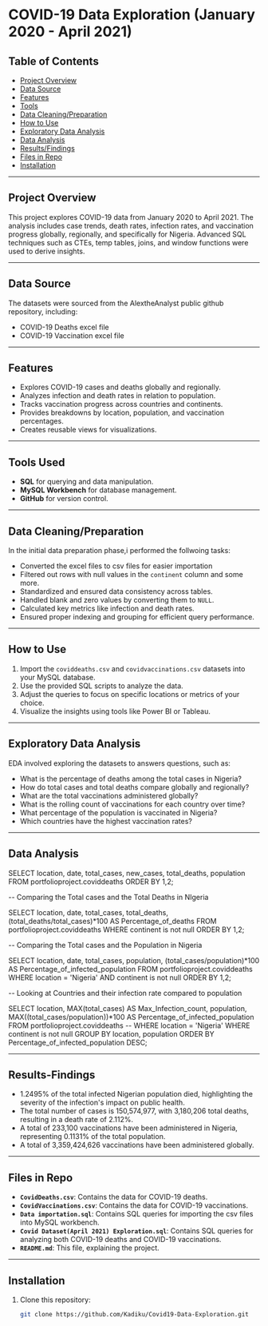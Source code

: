 # COVID-19 Data Exploration (January 2020 - April 2021)

## Table of Contents
- [Project Overview](#project-overview)
- [Data Source](#data-source)
- [Features](#features)
- [Tools](#tools-used)
- [Data Cleaning/Preparation](#data-cleaningpreparation)
- [How to Use](#how-to-use)
- [Exploratory Data Analysis](#exploratory-data-analysis)
- [Data Analysis](#data-analysis)
- [Results/Findings](#results-findings)
- [Files in Repo](#files-in-repo)
- [Installation](#installation)

---

## Project Overview
This project explores COVID-19 data from January 2020 to April 2021. The analysis includes case trends, death rates, infection rates, and vaccination progress globally, regionally, and specifically for Nigeria. Advanced SQL techniques such as CTEs, temp tables, joins, and window functions were used to derive insights.

---

## Data Source
The datasets were sourced from the AlextheAnalyst public github repository, including:  
- COVID-19 Deaths excel file  
- COVID-19 Vaccination excel file  

---

## Features
- Explores COVID-19 cases and deaths globally and regionally.  
- Analyzes infection and death rates in relation to population.  
- Tracks vaccination progress across countries and continents.  
- Provides breakdowns by location, population, and vaccination percentages.  
- Creates reusable views for visualizations.  

---

## Tools Used
- **SQL** for querying and data manipulation.  
- **MySQL Workbench** for database management.  
- **GitHub** for version control.  

---

## Data Cleaning/Preparation
In the initial data preparation phase,i performed the follwoing tasks:
- Converted the excel files to csv files for easier importation
- Filtered out rows with null values in the `continent` column and some more.  
- Standardized and ensured data consistency across tables.  
- Handled blank and zero values by converting them to `NULL`.  
- Calculated key metrics like infection and death rates.  
- Ensured proper indexing and grouping for efficient query performance.  

---

## How to Use
1. Import the `coviddeaths.csv` and `covidvaccinations.csv` datasets into your MySQL database.  
2. Use the provided SQL scripts to analyze the data.  
3. Adjust the queries to focus on specific locations or metrics of your choice.  
4. Visualize the insights using tools like Power BI or Tableau.

---

## Exploratory Data Analysis
EDA involved exploring the datasets to answers questions, such as:

- What is the percentage of deaths among the total cases in Nigeria?  
- How do total cases and total deaths compare globally and regionally?
- What are the total vaccinations administered globally?
- What is the rolling count of vaccinations for each country over time?
- What percentage of the population is vaccinated in Nigeria?
- Which countries have the highest vaccination rates?

---

## Data Analysis

SELECT location, date, total_cases, new_cases, total_deaths, population
FROM portfolioproject.coviddeaths
ORDER BY 1,2;

-- Comparing the Total cases and the Total Deaths in NIgeria

SELECT location, date, total_cases, total_deaths, (total_deaths/total_cases)*100 AS Percentage_of_deaths
FROM portfolioproject.coviddeaths
WHERE continent is not null
ORDER BY 1,2;

-- Comparing the Total cases and the Population in Nigeria

SELECT location, date, total_cases, population, (total_cases/population)*100 AS Percentage_of_infected_population
FROM portfolioproject.coviddeaths
WHERE location = 'Nigeria' AND continent is not null
ORDER BY 1,2;

-- Looking at Countries and their infection rate compared to population

SELECT location, MAX(total_cases) AS Max_Infection_count, population, MAX((total_cases/population))*100 AS Percentage_of_infected_population
FROM portfolioproject.coviddeaths
-- WHERE location = 'Nigeria'
WHERE continent is not null
GROUP BY location, population
ORDER BY Percentage_of_infected_population DESC;



---

## Results-Findings
- 1.2495% of the total infected Nigerian population died, highlighting the severity of the infection's impact on public health. 
- The total number of cases is 150,574,977, with 3,180,206 total deaths, resulting in a death rate of 2.112%.
- A total of 233,100 vaccinations have been administered in Nigeria, representing 0.1131% of the total population. 
- A total of 3,359,424,626 vaccinations have been administered globally.

---

## Files in Repo
- **`CovidDeaths.csv`**: Contains the data for COVID-19 deaths.  
- **`CovidVaccinations.csv`**: Contains the data for COVID-19 vaccinations.
- **`Data importation.sql`**: Contains SQL queries for importing the csv files into MySQL workbench.  
- **`Covid Dataset(April 2021) Exploration.sql`**: Contains SQL queries for analyzing both COVID-19 deaths and COVID-19 vaccinations.
- **`README.md`**: This file, explaining the project.  

---

## Installation
1. Clone this repository:
   ```bash
   git clone https://github.com/Kadiku/Covid19-Data-Exploration.git
